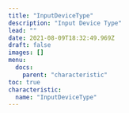 ```yaml
---
title: "InputDeviceType"
description: "Input Device Type"
lead: ""
date: 2021-08-09T18:32:49.969Z
draft: false
images: []
menu:
  docs:
    parent: "characteristic"
toc: true
characteristic:
  name: "InputDeviceType"
---
```

